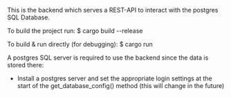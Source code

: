This is the backend which serves a REST-API to interact with the postgres SQL Database.

To build the project run:
  $ cargo build --release

To build & run directly (for debugging):
  $ cargo run

A postgres SQL server is required to use the backend since the data is stored there:
  - Install a postgres server and set the appropriate login settings at the start of the get_database_config() method (this will change in the future)
